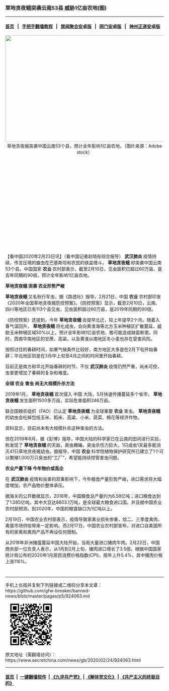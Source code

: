 ### 草地贪夜蛾突袭云南53县 威胁1亿亩农地(图)
------------------------

#### [首页](https://github.com/gfw-breaker/banned-news/blob/master/README.md) &nbsp;&nbsp;|&nbsp;&nbsp; [手把手翻墙教程](https://github.com/gfw-breaker/guides/wiki) &nbsp;&nbsp;|&nbsp;&nbsp; [禁闻聚合安卓版](https://github.com/gfw-breaker/bn-android) &nbsp;&nbsp;|&nbsp;&nbsp; [网门安卓版](https://github.com/oGate2/oGate) &nbsp;&nbsp;|&nbsp;&nbsp; [神州正道安卓版](https://github.com/SzzdOgate/update) 



<div class="article_right" style="fone-color:#000">
 <p style="text-align:center">
  <img alt="" src="//img3.secretchina.com/pic/2020/1-31/p2616752a939890276-ss.jpg" style="height:338px; width:600px"/>
  <br>
   草地贪夜蛾突袭中国云南53个县，预计全年影响1亿亩农地。（图片来源：Adobe stock）
   <span id="hideid" name="hideid" style="color:red;display:none;">
    <span href="https://www.secretchina.com">
    </span>
   </span>
  </br>
 </p>
 <div id="txt-mid1-t21-2017">
  <ins class="adsbygoogle" data-ad-client="ca-pub-1276641434651360" data-ad-slot="2451032099" style="display:inline-block;width:336px;height:280px">
  </ins>
  <div id="SC-22xxx">
  </div>
 </div>
 <p>
  【看中国2020年2月23日讯】（看中国记者赵晓彤综合报导）
  <strong>
   <span href="https://www.secretchina.com/news/gb/tag/武汉肺炎" target="_blank">
    武汉肺炎
   </span>
  </strong>
  疫情持续，传言压境的蝗虫在巴基斯坦和农民的铁盆缠斗，
  <strong>
   草地贪夜蛾
  </strong>
  却突袭中国云南53个县。中国国家
  <strong>
   农业
  </strong>
  农村部表示，截至2月10日，见虫面积已超过60万亩，是去年同期的90倍，预计全年影响1亿亩农地。
  <span id="hideid" name="hideid" style="color:red;display:none;">
   <span href="https://www.secretchina.com">
   </span>
  </span>
 </p>
 <p>
  <strong>
   <span href="https://www.secretchina.com/news/gb/tag/草地贪夜蛾" target="_blank">
    草地贪夜蛾
   </span>
   突袭
  </strong>
  <strong>
   农业形势严峻
  </strong>
 </p>
 <p>
  <span href="https://zh.wikipedia.org/wiki/草地贪夜蛾" target="_blank">
   <strong>
    草地贪夜蛾
   </strong>
  </span>
  又名秋行军虫，据《路透社》报导，2月21日，中国
  <span href="https://zh.wikipedia.org/wiki/农业" target="_blank">
   <strong>
    农业
   </strong>
  </span>
  农村部印发《2020年全国草地贪夜蛾防控预案》。《防控预案》显示，截至2月10日，云南、四川等地区已有113个县见虫，见虫面积超过60万亩，是2019年同期的90倍。
 </p>
 <p>
  《防控预案》还提到，今年
  <strong>
   草地贪夜蛾
  </strong>
  会提早北迁，较上年提早2个月。随着入春气温回升，
  <strong>
   草地贪夜蛾
  </strong>
  将化成虫，会向黄淮海等北方玉米种植区扩散蔓延，威胁玉米种植区域50%以上，预计全年影响1亿亩农地，极可能造成缺苗断垄。同时，西南华南地区的甘蔗、高粱，以及黄淮以南地区冬小麦也存在受害风险。
 </p>
 <p>
  按照过往的春耕时间，如果气候条件比较好，南方地区大多是在2月下旬开始春耕；华北地区则是在3月中上旬至4月之间的时间里开始春耕。
 </p>
 <p>
  目前正是南方和华北开始春耕的时节，不仅
  <span href="https://zh.wikipedia.org/wiki/2019冠状病毒病" target="_blank">
   <strong>
    武汉肺炎
   </strong>
  </span>
  疫情仍然严重，尚未可控，虫害更增加了春耕的复杂和难度。
 </p>
 <p>
  <strong>
   全球
   <span href="https://www.secretchina.com/news/gb/tag/农业" target="_blank">
    农业
   </span>
   害虫
  </strong>
  <strong>
   尚无大规模扑杀方法
  </strong>
 </p>
 <p>
  2019年1月，
  <strong>
   草地贪夜蛾
  </strong>
  首次侵入
  <span href="https://www.secretchina.com" target="_blank">
   中国
  </span>
  大陆，5月快速传播蔓延多个省市，
  <strong>
   草地贪夜蛾
  </strong>
  发生面积1500多万亩，实际危害面积246万亩。
 </p>
 <p>
  联合国粮农组织（FAO）已认定
  <strong>
   草地贪夜蛾
  </strong>
  为全球重要
  <strong>
   农业
  </strong>
  害虫。
  <strong>
   草地贪夜蛾
  </strong>
  的幼虫会吃掉包括玉米、稻米、高粱、小米、蔬菜、棉花等经济作物。
 </p>
 <p>
  资料显示，目前尚未有大规模扑杀这种害虫的方法。
 </p>
 <p>
  但在2019年6月，据《彭博》报导，中国大陆的科学家已在云南的田间进行实验，称发现了
  <strong>
   草地贪夜蛾
  </strong>
  的天敌，臭虫蠋蝽。臭虫杀伤力巨大，1只成虫1天最多能消灭41只草地贪夜蛾幼虫。据报导，中国
  <strong>
   农业
  </strong>
  科学院植物保护研究所已建立了1个可以繁殖1,000万只臭虫的“工厂”，希望能持续控管害虫问题。
 </p>
 <p>
  <strong>
   农业产量下降
  </strong>
  <strong>
   今年物价或高企
  </strong>
 </p>
 <p>
  在
  <strong>
   武汉肺炎
  </strong>
  疫情和虫害的双重影响下，今年粮食产量形势严峻，进口需求将大幅度增加，农产品物价整体承压。
 </p>
 <p>
  据海关的公开数据显示，2018年，中国粮食总产量约为6.58亿吨；进口粮食达到了1.085亿吨，其中大豆达8803.1万吨，是全球最大粮食进口国。并且据中国农业农村部预测，到2020年，中国的粮食缺口为1亿吨以上。
 </p>
 <p>
  2月19日，中国农业农村部表示，疫情导致家禽业损失惨重，给二、三季度禽肉、禽蛋市场供给带来一定影响。而2月17日，中国农业农村部宣布，对进口自美国所有的家禽和禽肉产品不再设任何限制。
 </p>
 <p>
  从2018年非洲猪瘟蔓延中国大陆开始，当局大量进口猪肉牛肉。2月22日，中国商务部一位负责人表示，从1月到2月上旬，猪肉进口增长了3.5倍。根据中国国家统计局公布的2020年1月居民消费价格指数(CPI)，按年上升5.4%，其中猪肉价格上涨116%。
  <center>
   <div>
    <div id="txt-mid2-t22-2017" style="display: block;  max-height: 351px;  overflow: hidden;">
     <div id="SC-21xxx">
     </div>
     <ins class="adsbygoogle" data-ad-client="ca-pub-1276641434651360" data-ad-format="auto" data-ad-slot="4301710469" data-full-width-responsive="true" style="display:block">
     </ins>
    </div>
   </div>
  </center>
  <div style="padding-top:12px;">
  </div>
 </p>
</div>

<hr/>
手机上长按并复制下列链接或二维码分享本文章：<br/>
https://github.com/gfw-breaker/banned-news/blob/master/pages/p5/924063.md <br/>
<a href='https://github.com/gfw-breaker/banned-news/blob/master/pages/p5/924063.md'><img src='https://github.com/gfw-breaker/banned-news/blob/master/pages/p5/924063.md.png'/></a> <br/>
原文地址（需翻墙访问）：https://www.secretchina.com/news/gb/2020/02/24/924063.html


------------------------
#### [首页](https://github.com/gfw-breaker/banned-news/blob/master/README.md) &nbsp;|&nbsp; [一键翻墙软件](https://github.com/gfw-breaker/nogfw/blob/master/README.md) &nbsp;| [《九评共产党》](https://github.com/gfw-breaker/9ping.md/blob/master/README.md#九评之一评共产党是什么) | [《解体党文化》](https://github.com/gfw-breaker/jtdwh.md/blob/master/README.md) | [《共产主义的终极目的》](https://github.com/gfw-breaker/gczydzjmd.md/blob/master/README.md)


<img src='http://gfw-breaker.win/banned-news/pages/p5/924063.md' width='0px' height='0px'/>